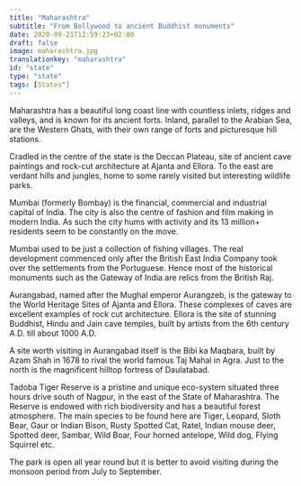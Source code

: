 ```yaml
---
title: "Maharashtra"
subtitle: "From Bollywood to ancient Buddhist monuments"
date: 2020-09-21T12:59:23+02:00
draft: false
image: maharashtra.jpg
translationkey: "maharashtra"
id: "state"
type: "state"
tags: [States"] 
---
```


Maharashtra has a beautiful long coast line with countless inlets, ridges and valleys, and is known for its ancient forts. Inland, parallel to the Arabian Sea, are the Western Ghats, with their own range of forts and picturesque hill stations.

Cradled in the centre of the state is the Deccan Plateau, site of ancient cave paintings and rock-cut architecture at Ajanta and Ellora. To the east are verdant hills and jungles, home to some rarely visited but interesting wildlife parks.

Mumbai (formerly Bombay) is the financial, commercial and industrial capital of India. The city is also the centre of fashion and film making in modern India. As such the city hums with activity and its 13 million+ residents seem to be constantly on the move.

Mumbai used to be just a collection of fishing villages. The real development commenced only after the British East India Company took over the settlements from the Portuguese. Hence most of the historical monuments such as the Gateway of India are relics from the British Raj.

Aurangabad, named after the Mughal emperor Aurangzeb, is the gateway to the World Heritage Sites of Ajanta and Ellora. These complexes of caves are excellent examples of rock cut architecture. Ellora is the site of stunning Buddhist, Hindu and Jain cave temples, built by artists from the 6th century A.D. till about 1000 A.D.

A site worth visiting in Aurangabad itself is the Bibi ka Maqbara, built by Azam Shah in 1678 to rival the world famous Taj Mahal in Agra. Just to the north is the magnificent hilltop fortress of Daulatabad.

Tadoba Tiger Reserve is a pristine and unique eco-system situated three hours drive south of Nagpur, in the east of the State of Maharashtra. The Reserve is endowed with rich biodiversity and has a beautiful forest atmosphere. The main species to be found here are Tiger, Leopard, Sloth Bear, Gaur or Indian Bison, Rusty Spotted Cat, Ratel, Indian mouse deer, Spotted deer, Sambar, Wild Boar, Four horned antelope, Wild dog, Flying Squirrel etc.

The park is open all year round but it is better to avoid visiting during the monsoon period from July to September.

